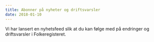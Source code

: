 ```yaml
---
title: Abonner på nyheter og driftsvarsler
date: 2018-01-10
---
```


Vi har lansert en nyhetsfeed slik at du kan følge med på endringer og driftsvarsler i Folkeregisteret.
